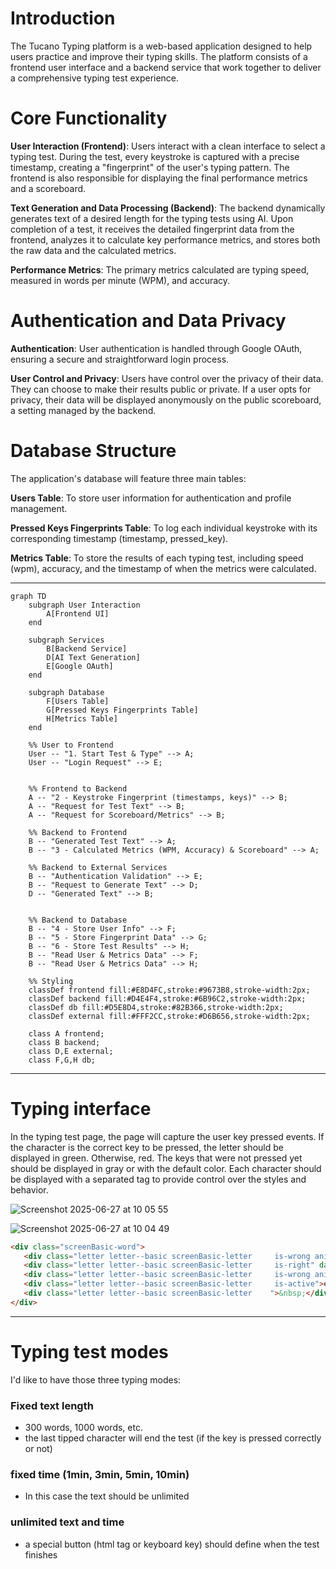 # Introduction

The Tucano Typing platform is a web-based application designed to help users practice and improve their typing skills. The platform consists of a frontend user interface and a backend service that work together to deliver a comprehensive typing test experience.

# Core Functionality

**User Interaction (Frontend)**: Users interact with a clean interface to select a typing test. During the test, every keystroke is captured with a precise timestamp, creating a "fingerprint" of the user's typing pattern. The frontend is also responsible for displaying the final performance metrics and a scoreboard.

**Text Generation and Data Processing (Backend)**: The backend dynamically generates text of a desired length for the typing tests using AI. Upon completion of a test, it receives the detailed fingerprint data from the frontend, analyzes it to calculate key performance metrics, and stores both the raw data and the calculated metrics.

**Performance Metrics**: The primary metrics calculated are typing speed, measured in words per minute (WPM), and accuracy.

# Authentication and Data Privacy

**Authentication**: User authentication is handled through Google OAuth, ensuring a secure and straightforward login process.

**User Control and Privacy**: Users have control over the privacy of their data. They can choose to make their results public or private. If a user opts for privacy, their data will be displayed anonymously on the public scoreboard, a setting managed by the backend.

# Database Structure

The application's database will feature three main tables:

**Users Table**: To store user information for authentication and profile management.

**Pressed Keys Fingerprints Table**: To log each individual keystroke with its corresponding timestamp (timestamp, pressed_key).

**Metrics Table**: To store the results of each typing test, including speed (wpm), accuracy, and the timestamp of when the metrics were calculated.


***

```mermaid
graph TD
    subgraph User Interaction
        A[Frontend UI]
    end

    subgraph Services
        B[Backend Service]
        D[AI Text Generation]
        E[Google OAuth]
    end

    subgraph Database
        F[Users Table]
        G[Pressed Keys Fingerprints Table]
        H[Metrics Table]
    end

    %% User to Frontend
    User -- "1. Start Test & Type" --> A;
    User -- "Login Request" --> E;


    %% Frontend to Backend
    A -- "2 - Keystroke Fingerprint (timestamps, keys)" --> B;
    A -- "Request for Test Text" --> B;
    A -- "Request for Scoreboard/Metrics" --> B;

    %% Backend to Frontend
    B -- "Generated Test Text" --> A;
    B -- "3 - Calculated Metrics (WPM, Accuracy) & Scoreboard" --> A;

    %% Backend to External Services
    B -- "Authentication Validation" --> E;
    B -- "Request to Generate Text" --> D;
    D -- "Generated Text" --> B;


    %% Backend to Database
    B -- "4 - Store User Info" --> F;
    B -- "5 - Store Fingerprint Data" --> G;
    B -- "6 - Store Test Results" --> H;
    B -- "Read User & Metrics Data" --> F;
    B -- "Read User & Metrics Data" --> H;

    %% Styling
    classDef frontend fill:#E8D4FC,stroke:#9673B8,stroke-width:2px;
    classDef backend fill:#D4E4F4,stroke:#6B96C2,stroke-width:2px;
    classDef db fill:#D5E8D4,stroke:#82B366,stroke-width:2px;
    classDef external fill:#FFF2CC,stroke:#D6B656,stroke-width:2px;

    class A frontend;
    class B backend;
    class D,E external;
    class F,G,H db;
```


***

# Typing interface

In the typing test page, the page will capture the user key pressed events.
If the character is the correct key to be pressed, the letter should be displayed in green. Otherwise, red. The keys that were not pressed yet should be displayed in gray or with the default color.
Each character should be displayed with a separated tag to provide control over the styles and behavior.

![Screenshot 2025-06-27 at 10 05 55](https://github.com/user-attachments/assets/bff433b0-c39f-454c-b960-5047e835959a)

![Screenshot 2025-06-27 at 10 04 49](https://github.com/user-attachments/assets/2288fb88-5092-4a8b-a699-9d25bd9fcb1f)

```html
<div class="screenBasic-word">
   <div class="letter letter--basic screenBasic-letter     is-wrong animate animate--shake animate--d-025" id="id0.3502432967440461" aria-describedby="tooltip_0x2pwgit4u" data-wrong="f">M</div>
   <div class="letter letter--basic screenBasic-letter     is-right" data-wrong="s">a</div>
   <div class="letter letter--basic screenBasic-letter     is-wrong animate animate--shake animate--d-025" data-wrong="f">k</div>
   <div class="letter letter--basic screenBasic-letter     is-active">e</div>
   <div class="letter letter--basic screenBasic-letter    ">&nbsp;</div>
</div>
```

*** 

# Typing test modes

I'd like to have those three typing modes:

### Fixed text length

- 300 words, 1000 words, etc.
- the last tipped character will end the test (if the key is pressed correctly or not)

### fixed time (1min, 3min, 5min, 10min)

- In this case the text should be unlimited

### unlimited text and time

- a special button (html tag or keyboard key) should define when the test finishes
